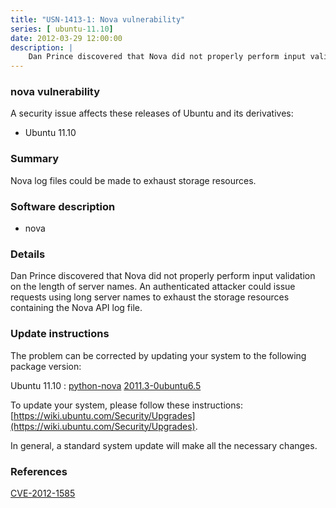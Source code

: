 ```yaml
---
title: "USN-1413-1: Nova vulnerability"
series: [ ubuntu-11.10]
date: 2012-03-29 12:00:00
description: |
    Dan Prince discovered that Nova did not properly perform input validation on the length of server names. An authenticated attacker could issue requests using long server names to exhaust the storage resources containing the Nova API log file. 
--- 
```

 
 


### nova vulnerability

A security issue affects these releases of Ubuntu and its derivatives:

* Ubuntu 11.10

### Summary

Nova log files could be made to exhaust storage resources. 

### Software description

* nova 

### Details

Dan Prince discovered that Nova did not properly perform input validation on the length of server names. An authenticated attacker could issue requests using long server names to exhaust the storage resources containing the Nova API log file. 

### Update instructions

The problem can be corrected by updating your system to the following package version:

Ubuntu 11.10
 : [python-nova](https://launchpad.net/ubuntu/+source/nova) <span> [2011.3-0ubuntu6.5](https://launchpad.net/ubuntu/+source/nova/2011.3-0ubuntu6.5) </span> 

To update your system, please follow these instructions: [https://wiki.ubuntu.com/Security/Upgrades](https://wiki.ubuntu.com/Security/Upgrades).

In general, a standard system update will make all the necessary changes. 

### References

 
 [CVE-2012-1585](http://people.ubuntu.com/~ubuntu-security/cve/CVE-2012-1585)
 

